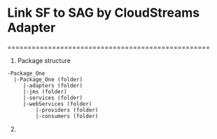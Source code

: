 # Link SF to SAG by CloudStreams Adapter
==================================================
1. Package structure
```
-Package_One
  |-Package_One (folder)
     |-adapters (folder)
     |-jms (folder)
     |-services (folder)
     |-webServices (folder)
         |-providers (folder)
         |-consumers (folder)
```
2. 
